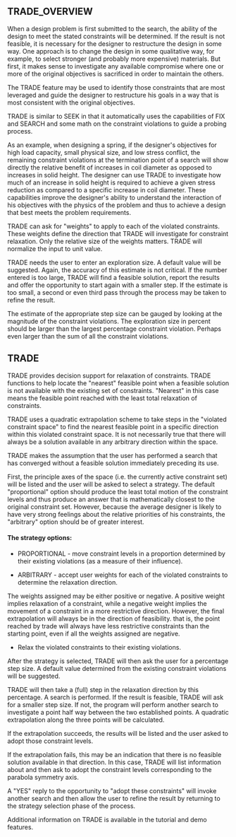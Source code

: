 ## TRADE_OVERVIEW
 When a design problem is first submitted to the search, the ability of the
 design to meet the stated constraints will be determined.  If the result is
 not feasible, it is necessary for the designer to restructure the design in
 some way.  One approach is to change the design in some qualitative way,
 for example, to select stronger (and probably more expensive) materials. 
 But first, it makes sense to investigate any available compromise where one or more of the
 original objectives is sacrificed in order to maintain the others.

 The TRADE feature may be used to identify those constraints that
 are most leveraged and guide the designer to restructure his goals in a way
 that is most consistent with the original objectives.

 TRADE is similar to SEEK in that it automatically uses the capabilities
 of FIX and SEARCH and some math on the constraint violations to guide a
 probing process.
   
 As an example, when designing a spring, if the designer's objectives for
 high load capacity, small physical size, and low stress conflict, the
 remaining constraint violations at the termination point of a search will
 show directly the relative benefit of increases in coil diameter as opposed
 to increases in solid height.  The designer can use TRADE to investigate
 how much of an increase in solid height is required to achieve a given
 stress reduction as compared to a specific increase in coil diameter.
 These capabilities improve the designer's ability to understand the
 interaction of his objectives with the physics of the problem and thus to
 achieve a design that best meets the problem requirements.
   
 TRADE can ask for "weights" to apply to each of the violated
 constraints.  These weights define the direction that TRADE will
 investigate for constraint relaxation.  Only the relative size of the
 weights matters.  TRADE will normalize the input to unit value.

 TRADE needs the user to enter an exploration size.  A default value will
 be suggested.  Again, the accuracy of this estimate is not critical.  If
 the number entered is too large, TRADE will find a feasible solution,
 report the results and offer the opportunity to start again with a
 smaller step.  If the estimate is too small, a second or even third pass
 through the process may be taken to refine the result.

 The estimate of the appropriate step size can be gauged by looking at the
 magnitude of the constraint violations.  The exploration size in percent
 should be larger than the largest percentage constraint violation.
 Perhaps even larger than the sum of all the constraint violations.


## TRADE

 TRADE provides decision support for relaxation of constraints.  TRADE
 functions to help locate the "nearest" feasible point when a feasible
 solution is not available with the existing set of constraints.  "Nearest"
 in this case means the feasible point reached with the least total 
 relaxation of constraints.

 TRADE uses a quadratic extrapolation scheme to take steps in the
 "violated constraint space" to find the nearest feasible point in a
 specific direction within this violated constraint space.  It is not
 necessarily true that there will always be a solution available in
 any arbitrary direction within the space.
   
 TRADE makes the assumption that the user has performed a search that has
 converged without a feasible solution immediately preceding its use.

 First, the principle axes of the space (i.e.  the currently active
 constraint set) will be listed and the user will be asked to select a
 strategy.  The default "proportional" option should produce the least
 total motion of the constraint levels and thus produce an answer that
 is mathematically closest to the original constraint set.  However, because
 the average designer is likely to have very strong feelings about the
 relative priorities of his constraints, the "arbitrary" option should
 be of greater interest.

   
 #### The strategy options:

* PROPORTIONAL - move constraint levels in a proportion determined by their existing violations (as a measure of their influence).

* ARBITRARY - accept user weights for each of the violated constraints to determine the relaxation direction.

The weights assigned may be either positive or negative.  A positive
weight implies relaxation of a constraint, while a negative weight
implies the movement of a constraint in a more restrictive direction.
However, the final extrapolation will always be in the direction of
feasibility.  that is, the point reached by trade will always have less
restrictive constraints than the starting point, even if all the weights
assigned are negative.

* Relax the violated constraints to their existing violations.

   
 After the strategy is selected, TRADE will then ask the user for a
 percentage step size.  A default value determined from the existing
 constraint violations will be suggested.

 TRADE will then take a (full) step in the relaxation direction by this
 percentage.  A search is performed.  If the result is feasible, TRADE
 will ask for a smaller step size.  If not, the program will perform another
 search to investigate a point half way between the two established points.
 A quadratic extrapolation along the three points will be calculated.

 If the extrapolation succeeds, the results will be listed and the user
 asked to adopt those constraint levels.

 If the extrapolation fails, this may be an indication that there is no
 feasible solution available in that direction.  In this case, TRADE will
 list information about and then ask to adopt the constraint levels
 corresponding to the parabola symmetry axis. 

 A "YES" reply to the opportunity to "adopt these constraints" will invoke
 another search and then allow the user to refine the result by returning to
 the strategy selection phase of the process.

 Additional information on TRADE is available in the tutorial and demo features. 

 